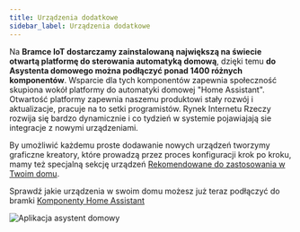 ```yaml
---
title: Urządzenia dodatkowe
sidebar_label: Urządzenia dodatkowe
---
```


Na **Bramce IoT dostarczamy zainstalowaną największą na świecie otwartą platformę do sterowania automatyką domową**, dzięki temu **do Asystenta domowego można podłączyć ponad 1400 różnych komponentów**. Wsparcie dla tych komponentów zapewnia społeczność skupiona wokół platformy do automatyki domowej "Home Assistant". Otwartość platformy zapewnia naszemu produktowi stały rozwój i aktualizacje, pracuje na to setki programistów. Rynek Internetu Rzeczy rozwija się bardzo dynamicznie i co tydzień w systemie pojawiajają sie integracje z nowymi urządzeniami.

By umożliwić każdemu proste dodawanie nowych urządzeń tworzymy graficzne kreatory, które prowadzą przez proces konfiguracji krok po kroku, mamy też specjalną sekcję urządzeń [Rekomendowane do zastosowania w Twoim domu](/AIS-docs/docs/en/ais_iot_works_with.html).


Sprawdź jakie urządzenia w swoim domu możesz już teraz podłączyć do bramki <a href="https://www.home-assistant.io/components/" target="_blank">Komponenty Home Assistant</a>


![Aplikacja asystent domowy](/AIS-docs/img/en/iot/iot_hass.png)
